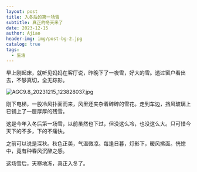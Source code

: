 ```yaml
---
layout: post
title: 入冬后的第一场雪
subtitle: 真正的冬天来了
date: 2023-12-15
author: Ajiao
header-img: img/post-bg-2.jpg
catalog: true
tags:
  - 生活
---
```

早上刚起床，就听见妈妈在客厅说，昨晚下了一夜雪，好大的雪。透过窗户看出去，不够真切，全无踪影。

![AGC9.8_20231215_123828037.jpg](https://s2.loli.net/2023/12/15/YCizef4T3oFXjNc.jpg)

刚下电梯，一股冷风扑面而来，风里还夹杂着碎碎的雪花。走到车边，挡风玻璃上已铺上了一层厚厚的残雪。

这是今年入冬后第一场雪，以前虽然也下过，但没这么冷，也没这么大。只可惜今天下的不多，下的不痛快。

之前可以说是深秋。秋色正美，气温微凉。每逢日暮，灯影下，暖风拂面。恍惚中，竟有种春风沉醉之感。

这场雪后，天寒地冻，真正入冬了。
